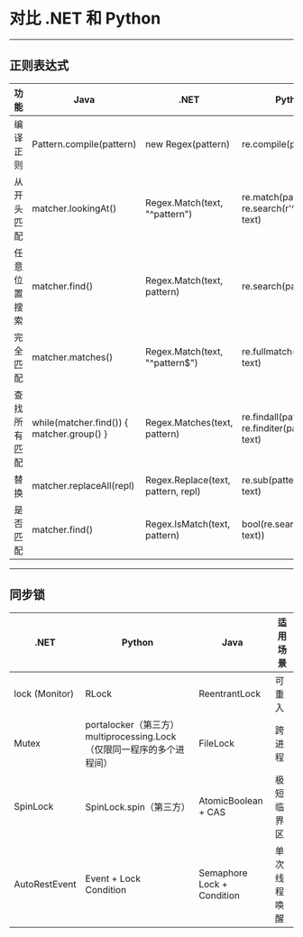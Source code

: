 # 对比 .NET 和 Python

---
## 正则表达式
| 功能     | Java                                      | .NET                               | Python                                                  |
|--------|-------------------------------------------|------------------------------------|---------------------------------------------------------|
| 编译正则   | Pattern.compile(pattern)                  | new Regex(pattern)                 | re.compile(pattern)                                     |
| 从开头匹配  | matcher.lookingAt()                       | Regex.Match(text, "^pattern")      | re.match(pattern, text)<br>re.search(r'^pattern', text) |
| 任意位置搜索 | matcher.find()                            | Regex.Match(text, pattern)         | re.search(pattern, text)                                |
| 完全匹配   | matcher.matches()                         | Regex.Match(text, "^pattern$")     | re.fullmatch(pattern, text)                             |
| 查找所有匹配 | while(matcher.find()) { matcher.group() } | Regex.Matches(text, pattern)       | re.findall(pattern, text)<br>re.finditer(pattern, text) |
| 替换     | matcher.replaceAll(repl)                  | Regex.Replace(text, pattern, repl) | re.sub(pattern, repl, text)                             |
| 是否匹配   | matcher.find()                            | Regex.IsMatch(text, pattern)       | bool(re.search(pattern, text))                          |
---
## 同步锁
| .NET           | Python                                                 | Java                          | 适用场景   |
|----------------|--------------------------------------------------------|-------------------------------|--------|
| lock (Monitor) | RLock                                                  | ReentrantLock                 | 可重入    |
| Mutex          | portalocker（第三方）<br>multiprocessing.Lock（仅限同一程序的多个进程间） | FileLock                      | 跨进程    |
| SpinLock       | SpinLock.spin（第三方）                                     | AtomicBoolean + CAS           | 极短临界区  |
| AutoRestEvent  | Event + Lock<br>Condition                              | Semaphore<br>Lock + Condition | 单次线程唤醒 |
